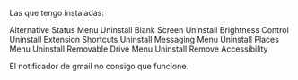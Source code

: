 Las que tengo instaladas:

Alternative Status Menu Uninstall
Blank Screen Uninstall
Brightness Control Uninstall
Extension Shortcuts Uninstall
Messaging Menu Uninstall
Places Menu Uninstall
Removable Drive Menu Uninstall
Remove Accessibility

El notificador de gmail no consigo que funcione.
